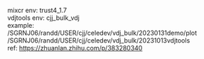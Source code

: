 mixcr env: trust4_1.7 \
vdjtools env: cjj_bulk_vdj \
example: \
/SGRNJ06/randd/USER/cjj/celedev/vdj_bulk/20230131demo/plot \
/SGRNJ06/randd/USER/cjj/celedev/vdj_bulk/20231013vdjtools \
ref: https://zhuanlan.zhihu.com/p/383280340 


